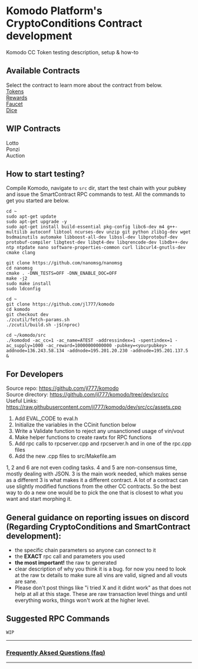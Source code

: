 # Komodo Platform's CryptoConditions Contract development
Komodo CC Token testing description, setup &amp; how-to

## Available Contracts
Select the contract to learn more about the contract from below.  
[Tokens](./rpc/token)  
[Rewards](./rpc/rewards)  
[Faucet](./rpc/faucet)  
[Dice](./rpc/dice)  

## WIP Contracts
Lotto  
Ponzi  
Auction  

## How to start testing?
Compile Komodo, navigate to `src` dir, start the test chain with your pubkey and issue the SmartContract RPC commands to test. All the commands to get you started are below.
```shell
cd ~
sudo apt-get update
sudo apt-get upgrade -y
sudo apt-get install build-essential pkg-config libc6-dev m4 g++-multilib autoconf libtool ncurses-dev unzip git python zlib1g-dev wget bsdmainutils automake libboost-all-dev libssl-dev libprotobuf-dev protobuf-compiler libgtest-dev libqt4-dev libqrencode-dev libdb++-dev ntp ntpdate nano software-properties-common curl libcurl4-gnutls-dev cmake clang

git clone https://github.com/nanomsg/nanomsg
cd nanomsg
cmake . -DNN_TESTS=OFF -DNN_ENABLE_DOC=OFF
make -j2
sudo make install
sudo ldconfig

cd ~
git clone https://github.com/jl777/komodo
cd komodo
git checkout dev
./zcutil/fetch-params.sh
./zcutil/build.sh -j$(nproc)

cd ~/komodo/src
./komodod -ac_cc=1 -ac_name=ATEST -addressindex=1 -spentindex=1 -ac_supply=1000 -ac_reward=10000000000000 -pubkey=<yourpubkey> -addnode=136.243.58.134 -addnode=195.201.20.230 -addnode=195.201.137.5 &
```

## For Developers
Source repo: https://github.com/jl777/komodo  
Source directory: https://github.com/jl777/komodo/tree/dev/src/cc  
Useful Links: https://raw.githubusercontent.com/jl777/komodo/dev/src/cc/assets.cpp

1. Add EVAL_CODE to eval.h
2. Initialize the variables in the CCinit function below
3. Write a Validate function to reject any unsanctioned usage of vin/vout
4. Make helper functions to create rawtx for RPC functions
5. Add rpc calls to rpcserver.cpp and rpcserver.h and in one of the rpc.cpp files
6. Add the new .cpp files to src/Makefile.am

1, 2 and 6 are not even coding tasks. 4 and 5 are non-consensus time, mostly dealing with JSON. 3 is the main work needed, which makes sense as a different 3 is what makes it a different contract. A lot of a contract can use slightly modified functions from the other CC contracts. So the best way to do a new one would be to pick the one that is closest to what you want and start morphing it.

## General guidance on reporting issues on discord (Regarding CryptoConditions and SmartContract development):

* the specific chain parameters so anyone can connect to it
* the **EXACT** rpc call and parameters you used
*  **the most important!** the raw tx generated
*  clear description of why you think it is a bug. for now you need to look at the raw tx details to make sure all vins are valid, signed and all vouts are sane.
* Please don't post things like "i tried X and it didnt work" as that does not help at all at this stage. These are raw transaction level things and until everything works, things won't work at the higher level.

## Suggested RPC Commands
```
WIP
```
---
### [Frequently Aksed Questions (faq)](https://github.com/himu007/KMD-CC-Token-Test-Guide/blob/master/faq.md)  
---
